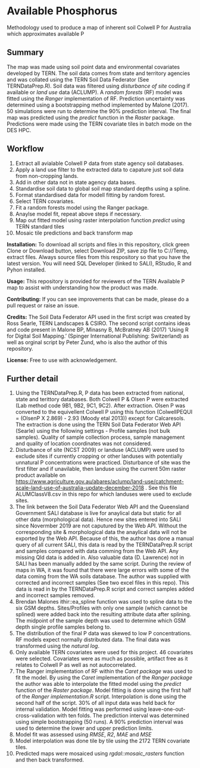 # Available Phosphorus
Methodology used to produce a map of inherent soil Colwell P for Australia which approximates available P

## Summary
The map was made using soil point data and environmental covariates developed by TERN. The soil 
data comes from state and territory agencies and was collated using the TERN Soil Data Federator 
(See TERNDataPrep.R). Soil data was filtered using *disturbance of site* coding if available or *land 
use* data (ACLUMP). A *random forests* (RF) model was fitted using the *Ranger* implementation 
of RF. Prediction uncertainty was determined using a bootstrapping method implemented by 
Malone (2017). 50 simulations were run to determine the 90% prediction interval. The final map was 
predicted using the *predict* function in the *Raster* package. Predictions were made using the 
TERN covariate tiles in batch mode on the DES HPC.

## Workflow
1. Extract all avialable Colwell P data from state agency soil databases.
2. Apply a land use filter to the extracted data to capature just soil data from non-cropping lands.
3. Add in other data not in state agency data bases.
4. Standardise soil data to global soil map standard depths using a spline.
5. Format standardised data for modell fitting by random forest.
6. Select TERN covariates.
7. Fit a random forests model using the Ranger package.
8. Anaylse model fit, repeat above steps if necessary.
9. Map out fitted model using raster interpolation function *predict* using TERN standard tiles
10. Mosaic tile predictions and back transform map

**Installation:** To download all scripts and files in this repository, click green Clone or Download button, select Download ZIP, save zip file to C://Temp, extract files. Always source files from this respository so that you have the latest version. You will need SQL Developer (linked to SALI), RStudio, R and Pyhon installed.

**Usage:** This repository is provided for reviewers of the TERN Available P map to assist with understanding how the product was made.

**Contributing:** If you can see improvements that can be made, please do a pull request or raise an issue.

**Credits:** The Soil Data Federator API used in the first script was created by Ross Searle, TERN Landscapes & CSIRO. The second script contains ideas and code present in Malone BP, Minasny B, McBratney AB (2017) ‘Using R for Digital Soil Mapping.’ (Spinger International Publishing: Switzerland) as well as orginal script by Peter Zund, who is also the author of this repository.

**License:** Free to use with acknowledgement.

## Further detail 
1. Using the TERNDataPrep.R, P data has been extracted from national, state and terittory databases. Both Colwell P & Olsen P were extracted (Lab method code 9B1, 9B2, 9C1, 9C2). After extraction. Olsen P was converted to the equivellent Colwell P using this function (ColwellPEQUI = (OlsenP X 2.869) - 2.93 (Moody etal 2013)) except for Calcaresols. The extraction is done using the TERN Soil Data Federator Web API (Searle) using the following settings - Profile samples (not bulk samples). Quality of sample collection process, sample management and quality of location coordinates was not considered.
2. Disturbance of site (NCST 2009) or landuse (ACLUMP) were used to exclude sites if currently cropping or other landuses with potentially unnatural P concentrations were practiced. Disturbance of site was the first filter and if unavilable, then landuse using the current 50m raster product available on https://www.agriculture.gov.au/abares/aclump/land-use/catchment-scale-land-use-of-australia-update-december-2018 . See this file ALUMClassV8.csv in this repo for which landuses were used to exclude sites.
3. The link between the Soil Data Federator Web API and the Queensland Government SALI database is live for anaylical data but static for all other data (morphological data). Hence new sites entered into SALI since Novermber 2019 are not caputured by the Web API. Without the corresponding site & morphological data the anaylical data will not be exported by the Web API. Because of this, the author has done a manual query of all current SALI, this data is read by the TERNDataPrep.R script and samples compared with data comming from the Web API. Any missing Qld data is added in. Also valuable data (D. Lawrence) not in SALI has been manually added by the same script.
During the review of maps in WA, it was found that there were large errors with some of the data coming from the WA soils database. The author was supplied with corrected and incorrect samples (See two excel files in this repo). This data is read in by the TERNDataPrep.R script and correct samples added and incorrect samples removed.
4. Brendan Malones ithir::ea_spline function was used to spline data to the six GSM depths. Sites/Profiles with only one sample (which cannot be splined) were added back into the resulting attribute data after splining. The midpoint of the sample depth was used to determine which GSM depth single profile samples belong to.
5. The distribution of the final P data was skewed to low P concentrations. RF models expect normally distributed data. The final data was transformed using the *natural log*.
6. Only available TERN covariates were used for this project. 46 covariates were selected. Covariates were as much as possible, artifact free as it relates to Colwell P as well as not autocorrelated.   
7. The Ranger implementation of RF within the *Caret package* was used to fit the model. By using the *Caret* implementation of the *Ranger package* the author was able to interpolate the fitted model using the *predict* function of the *Raster package*. Model fitting is done using the first half of the *Ranger implementation.R* script. Interpolation is done using the second half of the script. 30% of all input data was held back for internal validation. Model fitting was performed using leave-one-out- cross-validation with ten folds. The prediction interval was determined using simple bootstrapping (50 runs). A 90% prediction interval was used to determine the lower and upper prediction limits.
8. Model fit was assessed using *RMSE*, *R2*, *MAE* and *MSE*
9. Model interpolation was done tile by tile using the 2172 TERN covariate tiles. 
10. Predicted maps were mosaiced using *rgdal::mosaic_rasters* function and then back transformed. 
